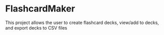 # FlashcardMaker
This project allows the user to create flashcard decks, view/add to decks, and export decks to CSV files
